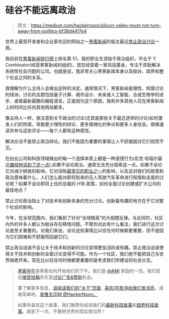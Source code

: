 # 硅谷不能远离政治

> 原文：<https://medium.com/hackernoon/silicon-valley-must-not-turn-away-from-politics-bf38d4417e4>

世界上最受开发者和企业家欢迎的网站之一[黑客新闻](https://news.ycombinator.com/)的版主最近[禁止政治讨论](https://news.ycombinator.com/item?id=13108404)一周。

我目前在[黑客新闻排行榜](https://news.ycombinator.com/leaders)上排名第 51，我的职业生涯始于政治组织，毕业于 Y Combinator(经营黑客新闻的组织)，现在经营着一家风投基金，专注于资助解决系统性社会问题的公司。也就是说，我非常关心黑客新闻本身以及硅谷、政界和整个社会之间的关系。

我理解为什么主持人会做出这样的决定。通常情况下，黑客新闻是理性、知情讨论的绿洲，讨论的主题包括量子计算、城市设计、未来或人工智能、合成生物学的进步，或者最新最酷的编程语言。正是因为这个原因，我和许多其他人花在黑客新闻上的时间比任何其他网站都多。

像主持人一样，我注意到关于政治的讨论(尤其是那些关于最近选举的讨论)如何激发人们的热情，导致更少理性的辩论、更多情绪化的争论和更多人身攻击。很难通读并参与这些评论——每个人都有这种感觉。

解决办法不是禁止政治辩论。我们不能因为重要的事情让人不舒服就对它们视而不见。

在创业公司和科技领域做出的每一个选择本质上都是一种道德行为(尼克·哈瑙尔最近[雄辩地谈到了这一点](https://www.youtube.com/watch?v=KPW6C-MebLo)),如果不谈论政治，通常无法充分探索这一点。如果不谈论它对减少排放的影响，它对消除[最常见的职业之一](http://www.npr.org/sections/money/2015/02/05/382664837/map-the-most-common-job-in-every-state)的影响，以及这对我们的政策和政治意味着什么，人们怎么能对即将到来的无人驾驶汽车革命进行知情和全面的讨论呢？如果不谈论即将上任的总裁的 H1B 政策，如何全面讨论创建或扩大公司的最佳地点？

禁止讨论政治阻止了对技术和创新本身的充分讨论。创新最有趣的地方在于它对整个社会的影响。

今年，在全球范围内，我们看到了针对“全球精英”的大规模反弹。与此同时，社区内外的许多人都认为硅谷存在移情问题。不管你对此有什么看法，我们进行这次讨论是至关重要的。对我们来说，谈论这些事情比以往任何时候都更重要，而不是因为它们困难和不舒服而回避它们。

禁止政治话语不会让关于技术和创新的讨论变得更加活跃或有趣。禁止政治话语使得关于技术和创新的全面讨论变得不可能。作为一个社区，我们绝不能把自己与世界隔绝开来。现在比以往任何时候都更重要的是考虑我们所建设的社会分支。

> [黑客中午](http://bit.ly/Hackernoon)是黑客如何开始他们的下午。我们是 [@AMI](http://bit.ly/atAMIatAMI) 家庭的一员。我们现在[接受投稿](http://bit.ly/hackernoonsubmission)并乐意[讨论广告&赞助](mailto:partners@amipublications.com)机会。
> 
> 要了解更多信息，[请阅读我们的“关于”页面](https://goo.gl/4ofytp) , [喜欢/在脸书给我们发消息](http://bit.ly/HackernoonFB)，或者简单地，[发推文/DM @HackerNoon。](https://goo.gl/k7XYbx)
> 
> 如果你喜欢这个故事，我们推荐你阅读我们的[最新科技故事](http://bit.ly/hackernoonlatestt)和[趋势科技故事](https://hackernoon.com/trending)。直到下一次，不要把世界的现实想当然！